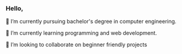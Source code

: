 ### Hello,

🔭 I’m currently pursuing bachelor's degree in computer engineering.

🌱 I’m currently learning programming and web development.

👯 I’m looking to collaborate on beginner friendly projects
